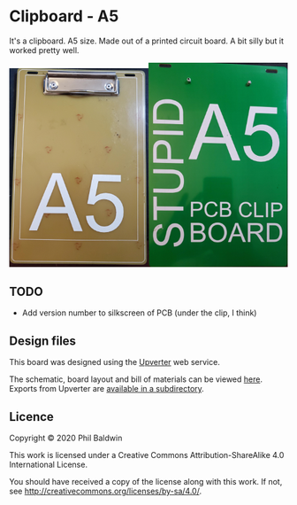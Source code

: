 # Clipboard - A5

It's a clipboard. A5 size. Made out of a printed circuit board. A bit silly but it worked pretty well.

<img width="50%" alt="Photo of assembled clipboard PCB - Top" src="./Photo%20of%20assembled%20clipboard%20PCB%20-%20Top.jpg"><img width="50%" alt="Photo of assembled clipboard PCB - Bottom" src="./Photo%20of%20assembled%20clipboard%20PCB%20-%20Bottom.jpg">

## TODO

* Add version number to silkscreen of PCB (under the clip, I think)

## Design files

This board was designed using the [Upverter](https://upverter.com) web service.

The schematic, board layout and bill of materials can be viewed [here](https://upverter.com/design/trebuchetindustries/538fdf41be193887/clipboard---a5/). Exports from Upverter are [available in a subdirectory](./Upverter%20exports).

## Licence

Copyright © 2020 Phil Baldwin

This work is licensed under a Creative Commons Attribution-ShareAlike 4.0 International License.

You should have received a copy of the license along with this work. If not, see <http://creativecommons.org/licenses/by-sa/4.0/>.
